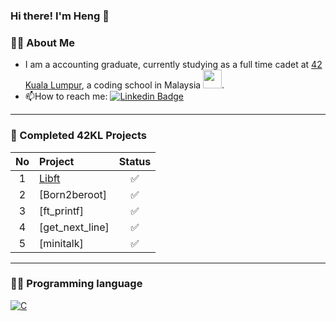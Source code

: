 ### Hi there! I'm Heng 👋

<!--
**chenheng96/chenheng96** is a ✨ _special_ ✨ repository because its `README.md` (this file) appears on your GitHub profile.

Here are some ideas to get you started:

- 🔭 I’m currently working on ...
- 🌱 I’m currently learning ...
- 👯 I’m looking to collaborate on ...
- 🤔 I’m looking for help with ...
- 💬 Ask me about ...
- 📫 How to reach me: ...
- 😄 Pronouns: ...
- ⚡ Fun fact: ...
-->

### 👨‍💻 About Me
- I am a accounting graduate, currently studying as a full time cadet at [42 Kuala Lumpur](https://42kl.edu.my), a coding school in Malaysia <img src="https://media.giphy.com/media/WUlplcMpOCEmTGBtBW/giphy.gif" width="30">.
- :mailbox:How to reach me: [![Linkedin Badge](https://img.shields.io/badge/-kakbar-blue?style=flat&logo=Linkedin&logoColor=white)](https://www.linkedin.com/in/chenheng96/)

---

### 📘 Completed 42KL Projects
| No  | Project                                     | Status  |
| :-: | :-----------------------------------------  | :----:  |
| 1   | [Libft](../../../Libft)                     | ✅     |
| 2   | [Born2beroot]                               | ✅     |
| 3   | [ft_printf]                                 | ✅     |
| 4   | [get_next_line]                             | ✅     |
| 5   | [minitalk]                                  | ✅     |

---

### 👨‍💻 Programming language
<a href="https://github.com/search?q=user%3ADenverCoder1+language%3Ac"><img alt="C" src="https://custom-icon-badges.herokuapp.com/badge/C-03599C.svg?logo=c-in-hexagon&logoColor=white"></a>


